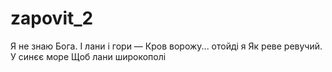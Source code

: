 # zapovit_2
Я не знаю Бога.
І лани і гори —
Кров ворожу... отойді я
Як реве ревучий.
У синєє море
Щоб лани широкополі